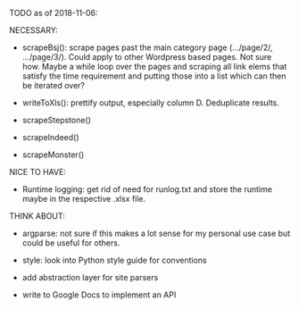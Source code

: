 TODO as of 2018-11-06:

NECESSARY:

- scrapeBsj(): scrape pages past the main category page (.../page/2/, .../page/3/). Could apply to other Wordpress based pages. Not sure how. Maybe a while loop over the pages and scraping all link elems that satisfy the time requirement and putting those into a list which can then be iterated over?

- writeToXls(): prettify output, especially column D. Deduplicate results.

- scrapeStepstone()

- scrapeIndeed()

- scrapeMonster()


NICE TO HAVE:

- Runtime logging: get rid of need for runlog.txt and store the runtime maybe in the respective .xlsx file.

THINK ABOUT:

- argparse: not sure if this makes a lot sense for my personal use case but could be useful for others.

- style: look into Python style guide for conventions

- add abstraction layer for site parsers

- write to Google Docs to implement an API